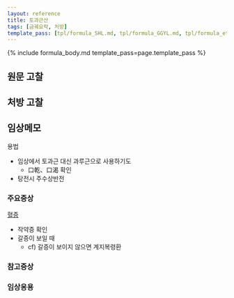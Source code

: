 ```yaml
---
layout: reference
title: 토과근산
tags: [금궤요략, 처방]
template_pass: [tpl/formula_SHL.md, tpl/formula_GGYL.md, tpl/formula_etc.md]
---
```


{% include formula_body.md template_pass=page.template_pass %}

## 원문 고찰

## 처방 고찰


## 임상메모

용법
* 임상에서 토과근 대신 과루근으로 사용하기도
  - 口乾、口渴 확인
* 탕전시 주수상반전

### 주요증상

[혈증]({{site.sympurl}}/혈증)
* 작약증 확인
* 갈증이 보일 때
  - cf) 갈증이 보이지 않으면 계지복령환


### 참고증상


### 임상응용
